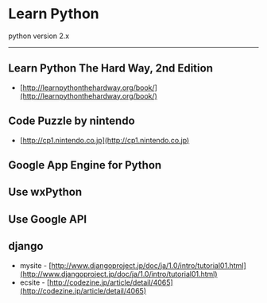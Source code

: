 # Learn Python 
python version 2.x

---

## Learn Python The Hard Way, 2nd Edition
- [http://learnpythonthehardway.org/book/](http://learnpythonthehardway.org/book/)

## Code Puzzle by nintendo
- [http://cp1.nintendo.co.jp](http://cp1.nintendo.co.jp)

## Google App Engine for Python

## Use wxPython

## Use Google API

## django
- mysite - [http://www.djangoproject.jp/doc/ja/1.0/intro/tutorial01.html](http://www.djangoproject.jp/doc/ja/1.0/intro/tutorial01.html)
- ecsite - [http://codezine.jp/article/detail/4065](http://codezine.jp/article/detail/4065)
